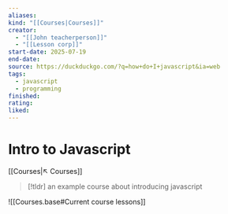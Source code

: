 ```yaml
---
aliases:
kind: "[[Courses|Courses]]"
creator:
  - "[[John teacherperson]]"
  - "[[Lesson corp]]"
start-date: 2025-07-19
end-date:
source: https://duckduckgo.com/?q=how+do+I+javascript&ia=web
tags:
  - javascript
  - programming
finished:
rating:
liked:
---
```

# Intro to Javascript
[[Courses|↖ Courses]] 

> [!tldr] 
> an example course about introducing javascript
> 

![[Courses.base#Current course lessons]]